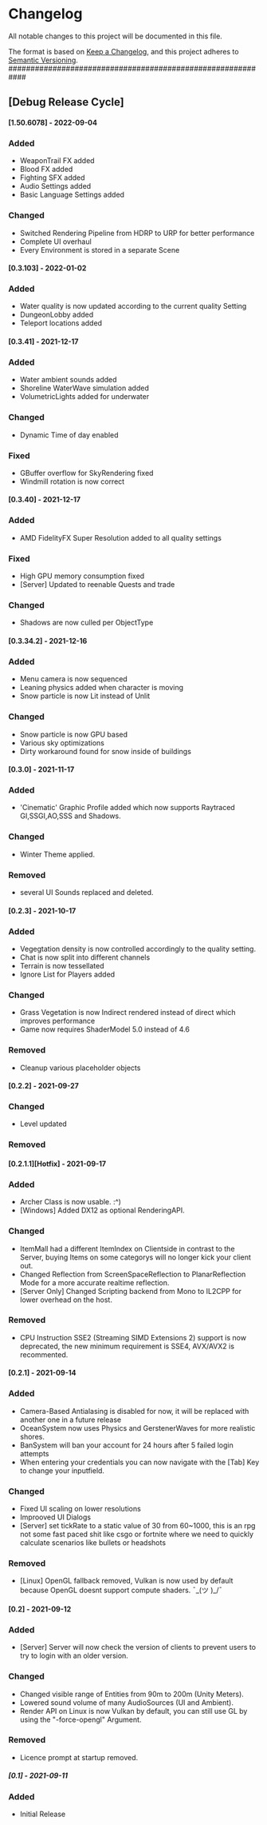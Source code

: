# Changelog
All notable changes to this project will be documented in this file.

The format is based on [Keep a Changelog](https://keepachangelog.com/en/1.0.0/),
and this project adheres to [Semantic Versioning](https://semver.org/spec/v2.0.0.html).
############################################################
## [Debug Release Cycle]


#### [1.50.6078] - 2022-09-04 ####
### Added
-	WeaponTrail FX added
-	Blood FX added
-	Fighting SFX added
-	Audio Settings added
-	Basic Language Settings added 

### Changed
-	Switched Rendering Pipeline from HDRP to URP 
	for better performance
-	Complete UI overhaul
-	Every Environment is stored in a separate Scene

#### [0.3.103] - 2022-01-02 ####
### Added
-	Water quality is now updated according to the current quality Setting
-	DungeonLobby added
-	Teleport locations added

#### [0.3.41] - 2021-12-17 ####
### Added
-	Water ambient sounds added
-	Shoreline WaterWave simulation added
-	VolumetricLights added for underwater

### Changed
-	Dynamic Time of day enabled

### Fixed
-	GBuffer overflow for SkyRendering fixed
-	Windmill rotation is now correct

#### [0.3.40] - 2021-12-17 ####
### Added
-	AMD FidelityFX Super Resolution added to all quality settings

### Fixed
-	High GPU memory consumption fixed
-	[Server] Updated to reenable Quests and trade

### Changed
-	Shadows are now culled per ObjectType

#### [0.3.34.2] - 2021-12-16 ####
### Added
-	Menu camera is now sequenced
-	Leaning physics added when character is moving
-	Snow particle is now Lit instead of Unlit

### Changed
-	Snow particle is now GPU based
-	Various sky optimizations
-	Dirty workaround found for snow inside of buildings

#### [0.3.0] - 2021-11-17 ####
### Added
-	'Cinematic' Graphic Profile added which now supports Raytraced GI,SSGI,AO,SSS and Shadows.

### Changed
-	Winter Theme applied.

### Removed
-	several UI Sounds replaced and deleted.

#### [0.2.3] - 2021-10-17 ####
### Added
-	Vegegtation density is now controlled accordingly to the quality setting.
-	Chat is now split into different channels
-	Terrain is now tessellated
-	Ignore List for Players added
### Changed
-	Grass Vegetation is now Indirect rendered instead of direct which improves performance
-	Game now requires ShaderModel 5.0 instead of 4.6
### Removed
-	Cleanup various placeholder objects

#### [0.2.2] - 2021-09-27 ####
### Changed
-	Level updated

### Removed

#### [0.2.1.1][Hotfix] - 2021-09-17 ####
### Added
-	Archer Class is now usable. :^)
-	[Windows] Added DX12 as optional RenderingAPI.

### Changed
-	ItemMall had a different ItemIndex on Clientside in 
	contrast to the Server, buying Items on some categorys 
	will no longer kick your client out.
-	Changed Reflection from ScreenSpaceReflection to 
	PlanarReflection Mode for a more accurate realtime reflection.
-	[Server Only] Changed Scripting backend from Mono to IL2CPP 
	for lower overhead on the host.

### Removed
-	CPU Instruction SSE2 (Streaming SIMD Extensions 2) support 
	is now deprecated, the new minimum requirement is SSE4, 
	AVX/AVX2 is recommented.

#### [0.2.1] - 2021-09-14 ####
### Added
-	Camera-Based Antialasing is disabled for now,
	it will be replaced with another one in a future release
-	OceanSystem now uses Physics and GerstenerWaves for 
	more realistic shores.
-	BanSystem will ban your account for 24 hours after 
	5 failed login attempts
-	When entering your credentials you can now navigate 
	with the [Tab] Key to change your inputfield.

### Changed
-	Fixed UI scaling on lower resolutions
-	Improoved UI Dialogs
-	[Server] set tickRate to a static value of 30 from 60~1000, this is an rpg 
	not some fast paced shit like csgo or fortnite 
	where we need to quickly calculate scenarios like bullets or headshots

### Removed
-	[Linux] OpenGL fallback removed, Vulkan is now used by default 
	because OpenGL doesnt support compute shaders. ¯\_(ツ )_/¯

#### [0.2] - 2021-09-12 ####
### Added
-	[Server] Server will now check the version of clients to 
	prevent users to try to login with an older version.

### Changed
-	Changed visible range of Entities from 90m to 200m (Unity Meters).
- 	Lowered sound volume of many AudioSources (UI and Ambient).
- 	Render API on Linux is now Vulkan by default, 
	you can still use GL by using the "-force-opengl" Argument.

### Removed
- 	Licence prompt at startup removed.

##### [0.1] - 2021-09-11 ####
### Added
- 	Initial Release
